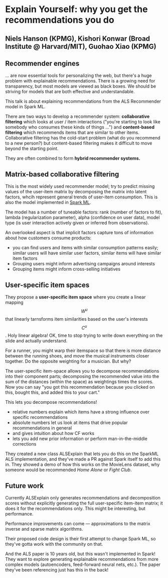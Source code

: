 # Explain Yourself: why you get the recommendations you do

## Niels Hanson (KPMG), Kishori Konwar (Broad Institute @ Harvard/MIT), Guohao Xiao (KPMG)

## Recommender engines

… are now essential tools for personalizing the web, but there's a huge problem with explainable recommendations. There is a growing need for transparency, but most models are viewed as black boxes. We should be striving for models that are both effective and understandable.

This talk is about explaining recommendations from the ALS Recommender model in Spark ML.

There are two ways to develop a recommender system: **collaborative filtering** which looks at user / item interactions ("you're starting to look like somebody who consumes these kinds of things …") and **content-based filtering** which recommends items that are similar to other items. Collaborative filtering has the cold-start problem (what do you recommend to a new person?) but content-based filtering makes it difficult to move beyond the starting point.

They are often combined to form **hybrid recommender systems.**

## Matrix-based collaborative filtering

This is the most widely used recommender model; try to predict missing values of the user-item matrix by decomposing the matrix into latent factors, whcih represent general trends of user-item consumption. This is also the model implemented in [Spark ML](https://spark.apache.org/docs/2.4.0/ml-collaborative-filtering.html).

The model has a number of tuneable factors: rank (number of factors to fit), lambda (regularization parameter), alpha (confidence on user data), model type (is user interaction actively given or inferred from observations).

An overlooked aspect is that implicit factors capture tons of information about how customers consume products:

* you can find users and items with similar consumption patterns easily; similar users will have similar user factors, similar items will have similar item factors
* Grouping users might inform advertising campaigns around interests
* Grouping items might inform cross-selling initiatives

## User-specific item spaces

They propose a **user-specific item space** where you create a linear mapping $$W^u$$ that linearly tarnsforms item similarities based on the user's interests $$C^u$$. Holy linear algebra! OK, time to stop trying to write down everything on the slide and actually understand.

For a runner, you might warp their itemspace so that there is more distance between the running shoes, and move the musical instruments closer together. Do the opposite weighting for a musician. But why?

The user-specific item-space allows you to decompose recommendations into their component parts; decomposing the recommended value into the sum of the distances (within the space) as weightings times the scores. Now you can say "you got this recommendation because you clicked on this, bought this, and added this to your cart."

This lets you decompose recommendations!

* relative numbers explain which items have a strong influence over specific recommendations
* absolute numbers let us look at items that drive popular recommendations in general
* and gives intuition about how CF works
* lets you add new prior information or perform man-in-the-middle corrections

They created a new class ALSExplain that lets you do this on the SparkML ALS implementation, and they've made a PR against Spark itself to add this in. They showed a demo of how this works on the MovieLens dataset, why someone would be recommended *Home Alone* or *Fight Club*.

## Future work

Currently ALSExplain only generates recommendations and decomposition scores without explicitly generating the full user-specific item-item matrix; it does it for the recommendations only. This might be interesting, but performance.

Performance improvements can come — approximations to the matrix inverse and sparse matrix algorithms.

Their proposed code design is their first attempt to change Spark ML, so they've gotta work with the community on that.

And the ALS paper is 10 years old, but this wasn't implemented in Spark! They want to explore generating explainable recommendations from more complex models (autoencoders, feed-forward neural nets, etc.). The paper they've been referencing just has this in the back!


